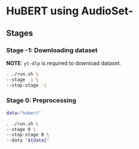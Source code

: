 # HuBERT using AudioSet-

## Stages

### Stage -1: Downloading dataset

**NOTE**: `yt-dlp` is required to download dataset.

```sh
. ./run.sh \
--stage -1 \
--stop-stage -1
```

### Stage 0: Preprocessing

```sh
data="hubert"

. ./run.sh \
--stage 0 \
--stop-stage 0 \
--data "${data}"
```
